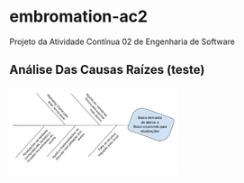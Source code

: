 # embromation-ac2
Projeto da Atividade Contínua 02 de Engenharia de Software

## Análise Das Causas Raízes (teste)
<img
  src="imagens/analiseCausasRaizes.png"
  alt="Alt text"
  title="Optional title"
  style="display: inline-block; margin: 0 auto; max-width: 300px">
